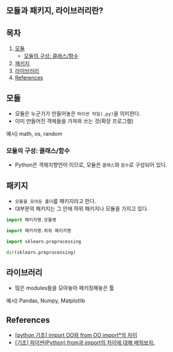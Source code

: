 ## 모듈과 패키지, 라이브러리란?

## 목차

1. [모듈](#모듈)
    - [모듈의 구성: 클래스/함수](#모듈의-구성-클래스함수)
1. [패키지](#패키지)
1. [라이브러리](#라이브러리)
1. [References](#references)

## 모듈

- 모듈은 누군가가 만들어놓은 `파이썬 파일(.py)`을 의미한다.
- 이미 만들어진 객체들을 가져와 쓰는 것(확장 프로그램)

예시) math, os, random

### 모듈의 구성: 클래스/함수

- Python은 객체지향언어 이므로, 모듈은 `클래스`와 `함수`로 구성되어 있다.

## 패키지

- `모듈을 모아둔 폴더`를 패키지라고 한다.
- 대부분의 패키지는 그 안에 하위 패키지나 모듈을 가지고 있다.

```python
import 패키지명.모듈명

import 패키지명.하위 패키지명
```

```python
import sklearn.preprocessing

dir(sklearn.preprocessing)
```

## 라이브러리

- 많은 modules들을 모아놓아 패키징해놓은 툴

예시) Pandas, Numpy, Matplotlib

## References

- [[python 기초] import OO와 from OO import*의 차이](https://coding-kindergarten.tistory.com/73)
- [[기초] 파이썬(Python) from과 import의 차이에 대해 배워보자.](https://kevinitcoding.tistory.com/entry/%EA%B8%B0%EC%B4%88-%ED%8C%8C%EC%9D%B4%EC%8D%ACPython-from%EA%B3%BC-import%EC%9D%98-%EC%B0%A8%EC%9D%B4%EC%97%90-%EB%8C%80%ED%95%B4-%EB%B0%B0%EC%9B%8C%EB%B3%B4%EC%9E%90)
